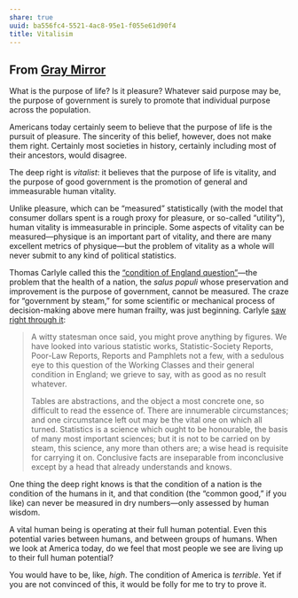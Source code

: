 ```yaml
---
share: true
uuid: ba556fc4-5521-4ac8-95e1-f055e61d90f4
title: Vitalisim
---
```

 ## From [Gray Mirror](https://graymirror.substack.com/i/52660358/vitalism)
 
 What is the purpose of life? Is it pleasure? Whatever said purpose may be, the purpose of government is surely to promote that individual purpose across the population.

Americans today certainly seem to believe that the purpose of life is the pursuit of pleasure. The sincerity of this belief, however, does not make them right. Certainly most societies in history, certainly including most of their ancestors, would disagree.

The deep right is _vitalist_: it believes that the purpose of life is vitality, and the purpose of good government is the promotion of general and immeasurable human vitality.

Unlike pleasure, which can be “measured” statistically (with the model that consumer dollars spent is a rough proxy for pleasure, or so-called “utility”), human vitality is immeasurable in principle. Some aspects of vitality can be measured—physique is an important part of vitality, and there are many excellent metrics of physique—but the problem of vitality as a whole will never submit to any kind of political statistics.

Thomas Carlyle called this the [“condition of England question”](https://en.wikipedia.org/wiki/Condition_of_England_question)—the problem that the health of a nation, the _salus populi_ whose preservation and improvement is the purpose of government, cannot be measured. The craze for “government by steam,” for some scientific or mechanical process of decision-making above mere human frailty, was just beginning. Carlyle [saw right through it](https://www.york.ac.uk/depts/maths/histstat/chartism.pdf):

> A witty statesman once said, you might prove anything by figures. We have looked into various statistic works, Statistic-Society Reports, Poor-Law Reports, Reports and Pamphlets not a few, with a sedulous eye to this question of the Working Classes and their general condition in England; we grieve to say, with as good as no result whatever.
> 
> Tables are abstractions, and the object a most concrete one, so difficult to read the essence of. There are innumerable circumstances; and one circumstance left out may be the vital one on which all turned. Statistics is a science which ought to be honourable, the basis of many most important sciences; but it is not to be carried on by steam, this science, any more than others are; a wise head is requisite for carrying it on. Conclusive facts are inseparable from inconclusive except by a head that already understands and knows.

One thing the deep right knows is that the condition of a nation is the condition of the humans in it, and that condition (the “common good,” if you like) can never be measured in dry numbers—only assessed by human wisdom.

A vital human being is operating at their full human potential. Even this potential varies between humans, and between groups of humans. When we look at America today, do we feel that most people we see are living up to their full human potential?

You would have to be, like, _high_. The condition of America is _terrible_. Yet if you are not convinced of this, it would be folly for me to try to prove it.